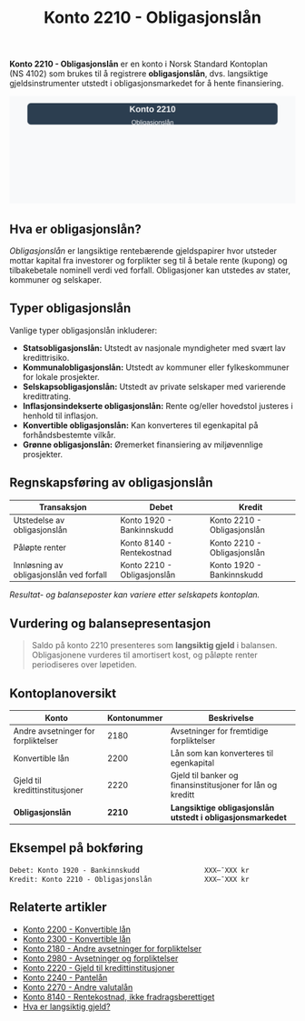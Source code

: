 ﻿---
title: "Konto 2210 - Obligasjonslån"
seoTitle: "Konto 2210 | Obligasjonslån | Kontoplan"
description: "Konto 2210 brukes til å registrere obligasjonslån, langsiktige gjeldsinstrumenter utstedt i obligasjonsmarkedet. Les om typer lån, vurdering, balansepresentasjon og bokføring."
summary: "Konto 2210: obligasjonslån, hovedtyper, og hvordan de bokføres og presenteres i balansen."
---

**Konto 2210 - Obligasjonslån** er en konto i Norsk Standard Kontoplan (NS 4102) som brukes til å registrere **obligasjonslån**, dvs. langsiktige gjeldsinstrumenter utstedt i obligasjonsmarkedet for å hente finansiering.

![Illustrasjon av konto 2210 Obligasjonslån](2210-obligasjonslan-image.svg)

## Hva er obligasjonslån?

*Obligasjonslån* er langsiktige rentebærende gjeldspapirer hvor utsteder mottar kapital fra investorer og forplikter seg til å betale rente (kupong) og tilbakebetale nominell verdi ved forfall. Obligasjoner kan utstedes av stater, kommuner og selskaper.

## Typer obligasjonslån

Vanlige typer obligasjonslån inkluderer:

* **Statsobligasjonslån:** Utstedt av nasjonale myndigheter med svært lav kredittrisiko.
* **Kommunalobligasjonslån:** Utstedt av kommuner eller fylkeskommuner for lokale prosjekter.
* **Selskapsobligasjonslån:** Utstedt av private selskaper med varierende kredittrating.
* **Inflasjonsindekserte obligasjonslån:** Rente og/eller hovedstol justeres i henhold til inflasjon.
* **Konvertible obligasjonslån:** Kan konverteres til egenkapital på forhåndsbestemte vilkår.
* **Grønne obligasjonslån:** Øremerket finansiering av miljøvennlige prosjekter.

## Regnskapsføring av obligasjonslån

| Transaksjon                        | Debet                     | Kredit                      |
|------------------------------------|---------------------------|-----------------------------|
| Utstedelse av obligasjonslån       | Konto 1920 - Bankinnskudd | Konto 2210 - Obligasjonslån |
| Påløpte renter                     | Konto 8140 - Rentekostnad | Konto 2210 - Obligasjonslån |
| Innløsning av obligasjonslån ved forfall | Konto 2210 - Obligasjonslån | Konto 1920 - Bankinnskudd |

_*Resultat- og balanseposter kan variere etter selskapets kontoplan.*_

## Vurdering og balansepresentasjon

> Saldo på konto 2210 presenteres som **langsiktig gjeld** i balansen. Obligasjonene vurderes til amortisert kost, og påløpte renter periodiseres over løpetiden.

## Kontoplanoversikt

| Konto                                 | Kontonummer | Beskrivelse                                                  |
|---------------------------------------|-------------|--------------------------------------------------------------|
| Andre avsetninger for forpliktelser   | 2180        | Avsetninger for fremtidige forpliktelser                     |
| Konvertible lån                       | 2200        | Lån som kan konverteres til egenkapital                      |
| Gjeld til kredittinstitusjoner        | 2220        | Gjeld til banker og finansinstitusjoner for lån og kreditt   |
| **Obligasjonslån**                    | **2210**    | **Langsiktige obligasjonslån utstedt i obligasjonsmarkedet** |

## Eksempel på bokføring

```plaintext
Debet: Konto 1920 - Bankinnskudd                XXX–¯XXX kr
Kredit: Konto 2210 - Obligasjonslån             XXX–¯XXX kr
```

## Relaterte artikler

* [Konto 2200 - Konvertible lån](/blogs/kontoplan/2200-konvertible-lan "Konto 2200 - Konvertible lån i Norsk Standard Kontoplan")
* [Konto 2300 - Konvertible lån](/blogs/kontoplan/2300-konvertible-lan "Konto 2300 - Konvertible lån i Norsk Standard Kontoplan")
* [Konto 2180 - Andre avsetninger for forpliktelser](/blogs/kontoplan/2180-andre-avsetninger-for-forpliktelser "Konto 2180 - Andre avsetninger for forpliktelser i Norsk Standard Kontoplan")
* [Konto 2980 - Avsetninger og forpliktelser](/blogs/kontoplan/2980-avsetninger-og-forpliktelser "Konto 2980 - Avsetninger og forpliktelser i Norsk Standard Kontoplan")
* [Konto 2220 - Gjeld til kredittinstitusjoner](/blogs/kontoplan/2220-gjeld-til-kredittinstitusjoner "Konto 2220 - Gjeld til kredittinstitusjoner i Norsk Standard Kontoplan")
* [Konto 2240 - Pantelån](/blogs/kontoplan/2240-pantelan "Konto 2240 - Pantelån i Norsk Standard Kontoplan")
* [Konto 2270 - Andre valutalån](/blogs/kontoplan/2270-andre-valutalan "Konto 2270 - Andre valutalån i Norsk Standard Kontoplan")
* [Konto 8140 - Rentekostnad, ikke fradragsberettiget](/blogs/kontoplan/8140-rentekostnad-ikke-fradragsberettiget "Konto 8140 - Rentekostnad, ikke fradragsberettiget i Norsk Standard Kontoplan")
* [Hva er langsiktig gjeld?](/blogs/regnskap/langsiktig-gjeld "Hva er Langsiktig gjeld? Komplett guide til langsiktig gjeld i norsk regnskap")






